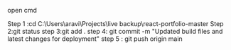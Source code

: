 open cmd 

Step 1 :cd C:\Users\aravi\Projects\live backup\react-portfolio-master
Step 2:git status
step 3:git add .
step 4: git commit -m "Updated build files and latest changes for deployment"
step 5 : git push origin main
